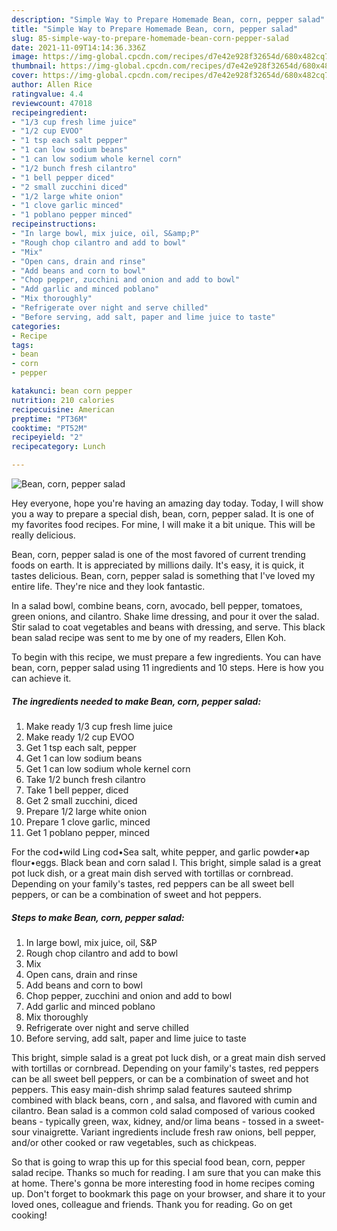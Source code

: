 ```yaml
---
description: "Simple Way to Prepare Homemade Bean, corn, pepper salad"
title: "Simple Way to Prepare Homemade Bean, corn, pepper salad"
slug: 85-simple-way-to-prepare-homemade-bean-corn-pepper-salad
date: 2021-11-09T14:14:36.336Z
image: https://img-global.cpcdn.com/recipes/d7e42e928f32654d/680x482cq70/bean-corn-pepper-salad-recipe-main-photo.jpg
thumbnail: https://img-global.cpcdn.com/recipes/d7e42e928f32654d/680x482cq70/bean-corn-pepper-salad-recipe-main-photo.jpg
cover: https://img-global.cpcdn.com/recipes/d7e42e928f32654d/680x482cq70/bean-corn-pepper-salad-recipe-main-photo.jpg
author: Allen Rice
ratingvalue: 4.4
reviewcount: 47018
recipeingredient:
- "1/3 cup fresh lime juice"
- "1/2 cup EVOO"
- "1 tsp each salt pepper"
- "1 can low sodium beans"
- "1 can low sodium whole kernel corn"
- "1/2 bunch fresh cilantro"
- "1 bell pepper diced"
- "2 small zucchini diced"
- "1/2 large white onion"
- "1 clove garlic minced"
- "1 poblano pepper minced"
recipeinstructions:
- "In large bowl, mix juice, oil, S&amp;P"
- "Rough chop cilantro and add to bowl"
- "Mix"
- "Open cans, drain and rinse"
- "Add beans and corn to bowl"
- "Chop pepper, zucchini and onion and add to bowl"
- "Add garlic and minced poblano"
- "Mix thoroughly"
- "Refrigerate over night and serve chilled"
- "Before serving, add salt, paper and lime juice to taste"
categories:
- Recipe
tags:
- bean
- corn
- pepper

katakunci: bean corn pepper 
nutrition: 210 calories
recipecuisine: American
preptime: "PT36M"
cooktime: "PT52M"
recipeyield: "2"
recipecategory: Lunch

---
```



![Bean, corn, pepper salad](https://img-global.cpcdn.com/recipes/d7e42e928f32654d/680x482cq70/bean-corn-pepper-salad-recipe-main-photo.jpg)

Hey everyone, hope you're having an amazing day today. Today, I will show you a way to prepare a special dish, bean, corn, pepper salad. It is one of my favorites food recipes. For mine, I will make it a bit unique. This will be really delicious.

Bean, corn, pepper salad is one of the most favored of current trending foods on earth. It is appreciated by millions daily. It's easy, it is quick, it tastes delicious. Bean, corn, pepper salad is something that I've loved my entire life. They're nice and they look fantastic.

In a salad bowl, combine beans, corn, avocado, bell pepper, tomatoes, green onions, and cilantro. Shake lime dressing, and pour it over the salad. Stir salad to coat vegetables and beans with dressing, and serve. This black bean salad recipe was sent to me by one of my readers, Ellen Koh.


To begin with this recipe, we must prepare a few ingredients. You can have bean, corn, pepper salad using 11 ingredients and 10 steps. Here is how you can achieve it.

<!--inarticleads1-->

##### The ingredients needed to make Bean, corn, pepper salad:

1. Make ready 1/3 cup fresh lime juice
1. Make ready 1/2 cup EVOO
1. Get 1 tsp each salt, pepper
1. Get 1 can low sodium beans
1. Get 1 can low sodium whole kernel corn
1. Take 1/2 bunch fresh cilantro
1. Take 1 bell pepper, diced
1. Get 2 small zucchini, diced
1. Prepare 1/2 large white onion
1. Prepare 1 clove garlic, minced
1. Get 1 poblano pepper, minced


For the cod•wild Ling cod•Sea salt, white pepper, and garlic powder•ap flour•eggs. Black bean and corn salad I. This bright, simple salad is a great pot luck dish, or a great main dish served with tortillas or cornbread. Depending on your family&#39;s tastes, red peppers can be all sweet bell peppers, or can be a combination of sweet and hot peppers. 

<!--inarticleads2-->

##### Steps to make Bean, corn, pepper salad:

1. In large bowl, mix juice, oil, S&amp;P
1. Rough chop cilantro and add to bowl
1. Mix
1. Open cans, drain and rinse
1. Add beans and corn to bowl
1. Chop pepper, zucchini and onion and add to bowl
1. Add garlic and minced poblano
1. Mix thoroughly
1. Refrigerate over night and serve chilled
1. Before serving, add salt, paper and lime juice to taste


This bright, simple salad is a great pot luck dish, or a great main dish served with tortillas or cornbread. Depending on your family&#39;s tastes, red peppers can be all sweet bell peppers, or can be a combination of sweet and hot peppers. This easy main-dish shrimp salad features sauteed shrimp combined with black beans, corn , and salsa, and flavored with cumin and cilantro. Bean salad is a common cold salad composed of various cooked beans - typically green, wax, kidney, and/or lima beans - tossed in a sweet-sour vinaigrette. Variant ingredients include fresh raw onions, bell pepper, and/or other cooked or raw vegetables, such as chickpeas. 

So that is going to wrap this up for this special food bean, corn, pepper salad recipe. Thanks so much for reading. I am sure that you can make this at home. There's gonna be more interesting food in home recipes coming up. Don't forget to bookmark this page on your browser, and share it to your loved ones, colleague and friends. Thank you for reading. Go on get cooking!
